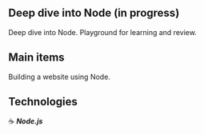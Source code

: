 ## Deep dive into Node (in progress)

Deep dive into Node. Playground for learning and review.

## Main items

Building a website using Node.

## Technologies

:coffee: **_Node.js_**
